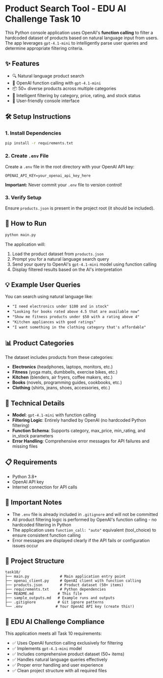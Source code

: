 # Product Search Tool - EDU AI Challenge Task 10

This Python console application uses OpenAI's **function calling** to filter a hardcoded dataset of products based on natural language input from users. The app leverages `gpt-4.1-mini` to intelligently parse user queries and determine appropriate filtering criteria.

## ✨ Features

- 🔍 Natural language product search
- 🤖 OpenAI function calling with `gpt-4.1-mini` 
- 📦 50+ diverse products across multiple categories
- 🎯 Intelligent filtering by category, price, rating, and stock status
- 💬 User-friendly console interface

## 🛠️ Setup Instructions

### 1. Install Dependencies
```bash
pip install -r requirements.txt
```

### 2. Create `.env` File
Create a `.env` file in the root directory with your OpenAI API key:
```
OPENAI_API_KEY=your_openai_api_key_here
```

**Important:** Never commit your `.env` file to version control!

### 3. Verify Setup
Ensure `products.json` is present in the project root (it should be included).

## 🚀 How to Run

```bash
python main.py
```

The application will:
1. Load the product dataset from `products.json`
2. Prompt you for a natural language search query
3. Send your query to OpenAI's `gpt-4.1-mini` model using function calling
4. Display filtered results based on the AI's interpretation

## 💡 Example User Queries

You can search using natural language like:

- `"I need electronics under $100 and in stock"`
- `"Looking for books rated above 4.5 that are available now"`
- `"Show me fitness products under $50 with a rating above 4"`
- `"Kitchen appliances with good ratings"`
- `"I want something in the clothing category that's affordable"`

## 📊 Product Categories

The dataset includes products from these categories:
- **Electronics** (headphones, laptops, monitors, etc.)
- **Fitness** (yoga mats, dumbbells, exercise bikes, etc.)
- **Kitchen** (blenders, air fryers, coffee makers, etc.)
- **Books** (novels, programming guides, cookbooks, etc.)
- **Clothing** (shirts, jeans, shoes, accessories, etc.)

## 🔧 Technical Details

- **Model**: `gpt-4.1-mini` with function calling
- **Filtering Logic**: Entirely handled by OpenAI (no hardcoded Python filtering)
- **Function Schema**: Supports category, max_price, min_rating, and in_stock parameters
- **Error Handling**: Comprehensive error messages for API failures and missing files

## 📋 Requirements

- Python 3.8+
- OpenAI API key
- Internet connection for API calls

## 🚨 Important Notes

- The `.env` file is already included in `.gitignore` and will not be committed
- All product filtering logic is performed by OpenAI's function calling - no hardcoded filtering in Python
- The application uses `function_call: "auto"` equivalent (tool_choice) to ensure consistent function calling
- Error messages are displayed clearly if the API fails or configuration issues occur

## 📁 Project Structure

```
task10/
├── main.py              # Main application entry point
├── openai_client.py     # OpenAI client with function calling
├── products.json        # Product dataset (50+ items)
├── requirements.txt     # Python dependencies
├── README.md           # This file
├── sample_outputs.md   # Example runs and outputs
├── .gitignore          # Git ignore patterns
└── .env               # Your OpenAI API key (create this!)
```

## 🎯 EDU AI Challenge Compliance

This application meets all Task 10 requirements:
- ✅ Uses OpenAI function calling exclusively for filtering
- ✅ Implements `gpt-4.1-mini` model
- ✅ Includes comprehensive product dataset (50+ items)
- ✅ Handles natural language queries effectively
- ✅ Proper error handling and user experience
- ✅ Clean project structure with all required files 